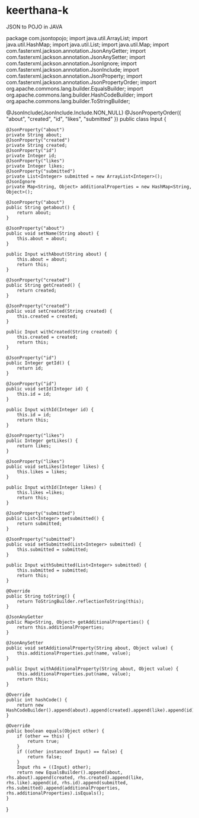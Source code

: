 # keerthana-k
JSON to POJO in JAVA 


package com.jsontopojo;
import java.util.ArrayList;
import java.util.HashMap;
import java.util.List;
import java.util.Map;
import com.fasterxml.jackson.annotation.JsonAnyGetter;
import com.fasterxml.jackson.annotation.JsonAnySetter;
import com.fasterxml.jackson.annotation.JsonIgnore;
import com.fasterxml.jackson.annotation.JsonInclude;
import com.fasterxml.jackson.annotation.JsonProperty;
import com.fasterxml.jackson.annotation.JsonPropertyOrder;
import org.apache.commons.lang.builder.EqualsBuilder;
import org.apache.commons.lang.builder.HashCodeBuilder;
import org.apache.commons.lang.builder.ToStringBuilder;

@JsonInclude(JsonInclude.Include.NON_NULL)
@JsonPropertyOrder({
    "about",
    "created",
    "id",
    "likes",
    "submitted"
})
public class Input {

    @JsonProperty("about")
    private String about;
    @JsonProperty("created")
    private String created;
    @JsonProperty("id")
    private Integer id;
    @JsonProperty("likes")
    private Integer likes;
    @JsonProperty("submitted")
    private List<Integer> submitted = new ArrayList<Integer>();
    @JsonIgnore
    private Map<String, Object> additionalProperties = new HashMap<String, Object>();

    @JsonProperty("about")
    public String getabout() {
        return about;
    }

    @JsonProperty("about")
    public void setName(String about) {
        this.about = about;
    }

    public Input withAbout(String about) {
        this.about = about;
        return this;
    }

    @JsonProperty("created")
    public String getCreated() {
        return created;
    }

    @JsonProperty("created")
    public void setCreated(String created) {
        this.created = created;
    }

    public Input withCreated(String created) {
        this.created = created;
        return this;
    }

    @JsonProperty("id")
    public Integer getId() {
        return id;
    }

    @JsonProperty("id")
    public void setId(Integer id) {
        this.id = id;
    }

    public Input withId(Integer id) {
        this.id = id;
        return this;
    }

    @JsonProperty("likes")
    public Integer getLikes() {
        return likes;
    }

    @JsonProperty("likes")
    public void setLikes(Integer likes) {
        this.likes = likes;
    }

    public Input withId(Integer likes) {
        this.likes =likes;
        return this;
    }

    @JsonProperty("submitted")
    public List<Integer> getsubmitted() {
        return submitted;
    }

    @JsonProperty("submitted")
    public void setSubmitted(List<Integer> submitted) {
        this.submitted = submitted;
    }

    public Input withSubmitted(List<Integer> submitted) {
        this.submitted = submitted;
        return this;
    }

    @Override
    public String toString() {
        return ToStringBuilder.reflectionToString(this);
    }

    @JsonAnyGetter
    public Map<String, Object> getAdditionalProperties() {
        return this.additionalProperties;
    }

    @JsonAnySetter
    public void setAdditionalProperty(String about, Object value) {
        this.additionalProperties.put(name, value);
    }

    public Input withAdditionalProperty(String about, Object value) {
        this.additionalProperties.put(name, value);
        return this;
    }

    @Override
    public int hashCode() {
        return new HashCodeBuilder().append(about).append(created).append(like).append(id).append(submitted).append(additionalProperties).toHashCode();
    }

    @Override
    public boolean equals(Object other) {
        if (other == this) {
            return true;
        }
        if ((other instanceof Input) == false) {
            return false;
        }
        Input rhs = ((Input) other);
        return new EqualsBuilder().append(about, rhs.about).append(created, rhs.created).append(like, rhs.like).append(id, rhs.id).append(submitted, rhs.submitted).append(additionalProperties, rhs.additionalProperties).isEquals();
    }

}
